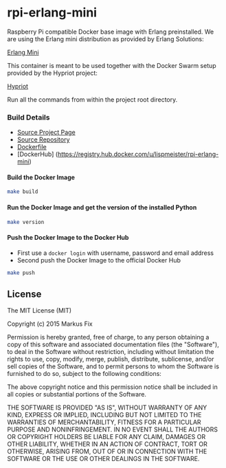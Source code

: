 # rpi-erlang-mini

Raspberry Pi compatible Docker base image with Erlang preinstalled.
We are using the Erlang mini distribution as provided by Erlang
Solutions:

[Erlang Mini](http://erlang.org/pipermail/erlang-questions/2013-September/075317.html)

This container is meant to be used together with the Docker Swarm
setup provided by the Hypriot project:

[Hypriot](http://blog.hypriot.com/post/let-docker-swarm-all-over-your-raspberry-pi-cluster/)

Run all the commands from within the project root directory.

### Build Details
- [Source Project Page](https://github.com/lispmeister)
- [Source Repository](https://github.com/lispmeister/rpi-erlang-mini)
- [Dockerfile](https://github.com/lispmeister/rpi-erlang-mini/blob/master/Dockerfile)
- [DockerHub] (https://registry.hub.docker.com/u/lispmeister/rpi-erlang-mini)


#### Build the Docker Image
```bash
make build
```

#### Run the Docker Image and get the version of the installed Python
```bash
make version
```

#### Push the Docker Image to the Docker Hub
* First use a `docker login` with username, password and email address
* Second push the Docker Image to the official Docker Hub

```bash
make push
```

## License

The MIT License (MIT)

Copyright (c) 2015 Markus Fix

Permission is hereby granted, free of charge, to any person obtaining a copy
of this software and associated documentation files (the "Software"), to deal
in the Software without restriction, including without limitation the rights
to use, copy, modify, merge, publish, distribute, sublicense, and/or sell
copies of the Software, and to permit persons to whom the Software is
furnished to do so, subject to the following conditions:

The above copyright notice and this permission notice shall be included in all
copies or substantial portions of the Software.

THE SOFTWARE IS PROVIDED "AS IS", WITHOUT WARRANTY OF ANY KIND, EXPRESS OR
IMPLIED, INCLUDING BUT NOT LIMITED TO THE WARRANTIES OF MERCHANTABILITY,
FITNESS FOR A PARTICULAR PURPOSE AND NONINFRINGEMENT. IN NO EVENT SHALL THE
AUTHORS OR COPYRIGHT HOLDERS BE LIABLE FOR ANY CLAIM, DAMAGES OR OTHER
LIABILITY, WHETHER IN AN ACTION OF CONTRACT, TORT OR OTHERWISE, ARISING FROM,
OUT OF OR IN CONNECTION WITH THE SOFTWARE OR THE USE OR OTHER DEALINGS IN THE
SOFTWARE.

